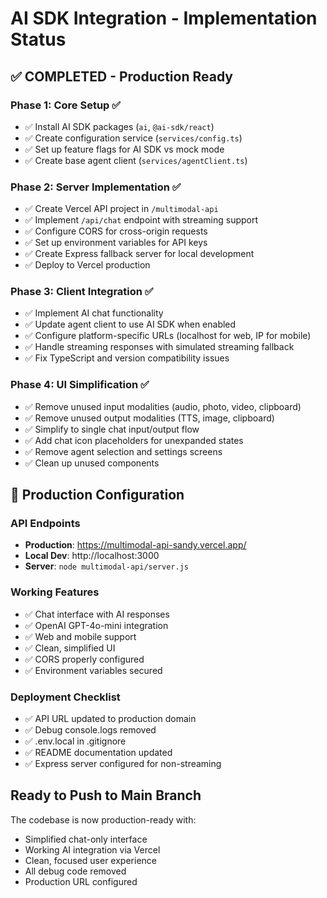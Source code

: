 # AI SDK Integration - Implementation Status

## ✅ COMPLETED - Production Ready

### Phase 1: Core Setup ✅
- ✅ Install AI SDK packages (`ai`, `@ai-sdk/react`)
- ✅ Create configuration service (`services/config.ts`)
- ✅ Set up feature flags for AI SDK vs mock mode
- ✅ Create base agent client (`services/agentClient.ts`)

### Phase 2: Server Implementation ✅
- ✅ Create Vercel API project in `/multimodal-api`
- ✅ Implement `/api/chat` endpoint with streaming support
- ✅ Configure CORS for cross-origin requests
- ✅ Set up environment variables for API keys
- ✅ Create Express fallback server for local development
- ✅ Deploy to Vercel production

### Phase 3: Client Integration ✅
- ✅ Implement AI chat functionality
- ✅ Update agent client to use AI SDK when enabled
- ✅ Configure platform-specific URLs (localhost for web, IP for mobile)
- ✅ Handle streaming responses with simulated streaming fallback
- ✅ Fix TypeScript and version compatibility issues

### Phase 4: UI Simplification ✅
- ✅ Remove unused input modalities (audio, photo, video, clipboard)
- ✅ Remove unused output modalities (TTS, image, clipboard)
- ✅ Simplify to single chat input/output flow
- ✅ Add chat icon placeholders for unexpanded states
- ✅ Remove agent selection and settings screens
- ✅ Clean up unused components

## 🚀 Production Configuration

### API Endpoints
- **Production**: https://multimodal-api-sandy.vercel.app/
- **Local Dev**: http://localhost:3000
- **Server**: `node multimodal-api/server.js`

### Working Features
- ✅ Chat interface with AI responses
- ✅ OpenAI GPT-4o-mini integration
- ✅ Web and mobile support
- ✅ Clean, simplified UI
- ✅ CORS properly configured
- ✅ Environment variables secured

### Deployment Checklist
- ✅ API URL updated to production domain
- ✅ Debug console.logs removed
- ✅ .env.local in .gitignore
- ✅ README documentation updated
- ✅ Express server configured for non-streaming

## Ready to Push to Main Branch

The codebase is now production-ready with:
- Simplified chat-only interface
- Working AI integration via Vercel
- Clean, focused user experience
- All debug code removed
- Production URL configured